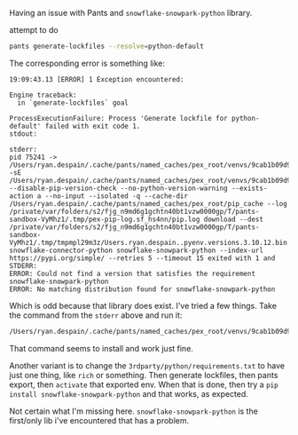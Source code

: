 Having an issue with Pants and `snowflake-snowpark-python` library.

attempt to do 
```bash
pants generate-lockfiles --resolve=python-default
````

The corresponding error is something like:
```
19:09:43.13 [ERROR] 1 Exception encountered:

Engine traceback:
  in `generate-lockfiles` goal

ProcessExecutionFailure: Process 'Generate lockfile for python-default' failed with exit code 1.
stdout:

stderr:
pid 75241 -> /Users/ryan.despain/.cache/pants/named_caches/pex_root/venvs/9cab1b09d92c35cb0fcb3ac5f7a2c200b8d7bd3e/a94e5c7888694eb2dbf0d3c7ec2c78ae3a95e2e0/bin/python -sE /Users/ryan.despain/.cache/pants/named_caches/pex_root/venvs/9cab1b09d92c35cb0fcb3ac5f7a2c200b8d7bd3e/a94e5c7888694eb2dbf0d3c7ec2c78ae3a95e2e0/pex --disable-pip-version-check --no-python-version-warning --exists-action a --no-input --isolated -q --cache-dir /Users/ryan.despain/.cache/pants/named_caches/pex_root/pip_cache --log /private/var/folders/s2/fjg_n9md6g1gchtn40bt1vzw0000gp/T/pants-sandbox-VyMhz1/.tmp/pex-pip-log.sf_hs4nn/pip.log download --dest /private/var/folders/s2/fjg_n9md6g1gchtn40bt1vzw0000gp/T/pants-sandbox-VyMhz1/.tmp/tmpmpl29m3z/Users.ryan.despain..pyenv.versions.3.10.12.bin.python3.10 snowflake-connector-python snowflake-snowpark-python --index-url https://pypi.org/simple/ --retries 5 --timeout 15 exited with 1 and STDERR:
ERROR: Could not find a version that satisfies the requirement snowflake-snowpark-python
ERROR: No matching distribution found for snowflake-snowpark-python
```

Which is odd because that library does exist. I've tried a few things. Take the command from the `stderr` above and run it:
```bash
/Users/ryan.despain/.cache/pants/named_caches/pex_root/venvs/9cab1b09d92c35cb0fcb3ac5f7a2c200b8d7bd3e/a94e5c7888694eb2dbf0d3c7ec2c78ae3a95e2e0/bin/python -sE /Users/ryan.despain/.cache/pants/named_caches/pex_root/venvs/9cab1b09d92c35cb0fcb3ac5f7a2c200b8d7bd3e/a94e5c7888694eb2dbf0d3c7ec2c78ae3a95e2e0/pex --disable-pip-version-check --no-python-version-warning --exists-action a --no-input --isolated -q --cache-dir /Users/ryan.despain/.cache/pants/named_caches/pex_root/pip_cache --log /private/var/folders/s2/fjg_n9md6g1gchtn40bt1vzw0000gp/T/pants-sandbox-VyMhz1/.tmp/pex-pip-log.sf_hs4nn/pip.log download --dest /private/var/folders/s2/fjg_n9md6g1gchtn40bt1vzw0000gp/T/pants-sandbox-VyMhz1/.tmp/tmpmpl29m3z/Users.ryan.despain..pyenv.versions.3.10.12.bin.python3.10 snowflake-connector-python snowflake-snowpark-python --index-url https://pypi.org/simple/ --retries 5 --timeout 15
```
That command seems to install and work just fine.

Another variant is to change the `3rdparty/python/requirements.txt` to have just one thing, like `rich` or something. Then generate lockfiles, then pants export, then `activate` that exported env.
When that is done, then try a `pip install snowflake-snowpark-python` and that works, as expected.

Not certain what I'm missing here. `snowflake-snowpark-python` is the first/only lib i've encountered that has a problem.
